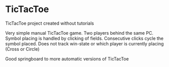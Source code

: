 # TicTacToe
TicTacToe project created without tutorials

Very simple manual TicTacToe game. Two players behind the same PC. Symbol placing is handled by clicking of fields. Consecutive clicks cycle the symbol placed. Does not track win-state or which player is currently placing (Cross or Circle)

Good springboard to more automatic versions of TicTacToe
